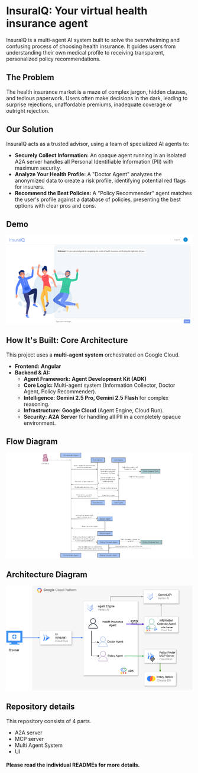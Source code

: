 # InsuraIQ: Your virtual health insurance agent

InsuraIQ is a multi-agent AI system built to solve the overwhelming and confusing process of choosing health insurance. It guides users from understanding their own medical profile to receiving transparent, personalized policy recommendations.

## The Problem

The health insurance market is a maze of complex jargon, hidden clauses, and tedious paperwork. Users often make decisions in the dark, leading to surprise rejections, unaffordable premiums, inadequate coverage or outright rejection.

## Our Solution

InsuraIQ acts as a trusted advisor, using a team of specialized AI agents to:

- **Securely Collect Information:** An opaque agent running in an isolated A2A server handles all Personal Identifiable Information (PII) with maximum security.
- **Analyze Your Health Profile:** A "Doctor Agent" analyzes the anonymized data to create a risk profile, identifying potential red flags for insurers.
- **Recommend the Best Policies:** A "Policy Recommender" agent matches the user's profile against a database of policies, presenting the best options with clear pros and cons.

## Demo

[![Demo of the solution](/assets/insuraiq.png)](https://youtu.be/-Ic_B8RtyWw)

## How It's Built: Core Architecture

This project uses a **multi-agent system** orchestrated on Google Cloud.

- **Frontend:** **Angular**
- **Backend & AI:**
  - **Agent Framework:** **Agent Development Kit (ADK)**
  - **Core Logic:** Multi-agent system (Information Collector, Doctor Agent, Policy Recommender).
  - **Intelligence:** **Gemini 2.5 Pro, Gemini 2.5 Flash** for complex reasoning.
  - **Infrastructure:** **Google Cloud** (Agent Engine, Cloud Run).
  - **Security:** **A2A Server** for handling all PII in a completely opaque environment.

## Flow Diagram

![Flow diagram of the solution](/assets/flow-diagram.png)

## Architecture Diagram

![Architecture diagram of the solution](/assets/insuraiq-arch.png)

## Repository details

This repository consists of 4 parts.

- A2A server
- MCP server
- Multi Agent System
- UI

#### Please read the individual READMEs for more details.
